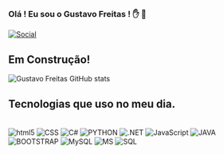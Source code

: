 ### Olá ! Eu sou o Gustavo Freitas ! ✋  🦅
[![Social](https://img.shields.io/badge/LinkedIn-0077B5?style=for-the-badge&logo=linkedin&logoColor=white)](https://www.linkedin.com/in/gustavo-freitas-3a82341a7/)

## Em Construção!

![Gustavo Freitas GitHub stats](https://github-readme-stats.vercel.app/api?username=BlackHawk7OPs&show_icons=true&theme=onedark)

## Tecnologias que uso no meu dia.

<div style="display: inline_block"><br/>
 <img align="center" alt="html5" src="https://img.shields.io/badge/HTML5-E34F26?style=for-the-badge&logo=html5&logoColor=white" />

<img align="center" alt="CSS" src="https://img.shields.io/badge/CSS3-1572B6?style=for-the-badge&logo=css3&logoColor=white" />

<img align="center" alt="C#" src="https://img.shields.io/badge/C%23-239120?style=for-the-badge&logo=c-sharp&logoColor=white" />


<img align="center" alt="PYTHON" src="https://img.shields.io/badge/Python-14354C?style=for-the-badge&logo=python&logoColor=white" />

<img align="center" alt=".NET" src="https://img.shields.io/badge/.NET-5C2D91?style=for-the-badge&logo=.net&logoColor=white" />

<img align="center" alt="JavaScript" src="https://img.shields.io/badge/JavaScript-F7DF1E?style=for-the-badge&logo=javascript&logoColor=black" />

<img align="center" alt="JAVA" src="https://img.shields.io/badge/Java-ED8B00?style=for-the-badge&logo=openjdk&logoColor=white" />

<img align="center" alt="BOOTSTRAP" src="https://img.shields.io/badge/Bootstrap-563D7C?style=for-the-badge&logo=bootstrap&logoColor=white" />

<img align="center" alt="MySQL" src="https://img.shields.io/badge/MySQL-00000F?style=for-the-badge&logo=mysql&logoColor=white" />

<img align="center" alt="MS" src="https://img.shields.io/badge/Microsoft-666666?style=for-the-badge&logo=microsoft&logoColor=white" />

	
<img align="center" alt="SQL" src="https://img.shields.io/badge/Microsoft_SQL_Server-CC2927?style=for-the-badge&logo=microsoft-sql-server&logoColor=white" />

</div>
